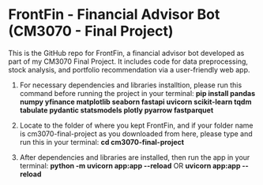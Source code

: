 # FrontFin - Financial Advisor Bot (CM3070 - Final Project)
This is the GitHub repo for FrontFin, a financial advisor bot developed as part of my CM3070 Final Project. It includes code for data preprocessing, stock analysis, and portfolio recommendation via a user-friendly web app.

1. For necessary dependencies and libraries installtion, please run this command before running the project in your terminal:
**pip install pandas numpy yfinance matplotlib seaborn fastapi uvicorn scikit-learn tqdm tabulate pydantic statsmodels plotly pyarrow fastparquet**

2. Locate to the folder of where you kept FrontFin, and if your folder name is cm3070-final-project as you downloaded from here, please type and run this in your terminal:
**cd cm3070-final-project**

3. After dependencies and libraries are installed, then run the app in your terminal:
**python -m uvicorn app:app --reload**
OR
**uvicorn app:app --reload**

